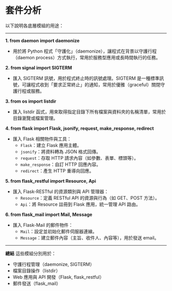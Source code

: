 # 套件分析

以下說明各底層模組的用途：

---

**1. from daemon import daemonize**

- 用於將 Python 程式「守護化」（daemonize），讓程式在背景以守護行程（daemon process）方式執行，常用於服務型應用或長時間執行的任務。

**2. from signal import SIGTERM**

- 匯入 SIGTERM 訊號，用於程式終止時的訊號處理。SIGTERM 是一種標準訊號，可讓程式收到「要求正常終止」的通知，常用於優雅（graceful）關閉守護行程或服務。

**3. from os import listdir**

- 匯入 listdir 函式，用來取得指定目錄下所有檔案與資料夾的名稱清單，常用於目錄瀏覽或檔案管理。

**4. from flask import Flask, jsonify, request, make_response, redirect**

- 匯入 Flask 相關物件與工具：
    - `Flask`：建立 Flask 應用主體。
    - `jsonify`：將資料轉為 JSON 格式回傳。
    - `request`：存取 HTTP 請求內容（如參數、表單、標頭等）。
    - `make_response`：自訂 HTTP 回應內容。
    - `redirect`：產生 HTTP 重導向回應。

**5. from flask_restful import Resource, Api**

- 匯入 Flask-RESTful 的資源類別與 API 管理器：
    - `Resource`：定義 RESTful API 的資源與行為（如 GET、POST 方法）。
    - `Api`：將 Resource 註冊到 Flask 應用，統一管理 API 路由。

**6. from flask_mail import Mail, Message**

- 匯入 Flask-Mail 的郵件物件：
    - `Mail`：設定並初始化郵件伺服器連線。
    - `Message`：建立郵件內容（主旨、收件人、內容等），用於發送 email。

---

**總結**
這些模組分別用於：

- 守護行程管理（daemonize, SIGTERM）
- 檔案目錄操作（listdir）
- Web 應用與 API 開發（Flask, flask_restful）
- 郵件發送（flask_mail）
